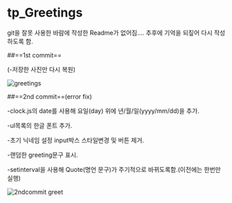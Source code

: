 # tp_Greetings

git을 잘못 사용한 바람에 작성한 Readme가 없어짐....
추후에 기억을 되짚어 다시 작성하도록 함.

##==1st commit==

(-저장한 사진만 다시 복원)

![greetings](https://user-images.githubusercontent.com/84317858/158579317-6d81584f-6cce-435f-b6d0-e3dc2c8065a3.PNG)


##==2nd commit==(error fix)

-clock.js의 date를 사용해 요일(day) 위에 년/월/일(yyyy/mm/dd)을 추가.

-ul목록의 한글 폰트 추가.

-초기 닉네임 설정 input박스 스타일변경 및 버튼 제거.

-랜덤한 greeting문구 표시.

-setinterval을 사용해 Quote(명언 문구)가 주기적으로 바뀌도록함.(이전에는 한번만 실행)

![2ndcommit greet](https://user-images.githubusercontent.com/84317858/158579345-2daf36da-324c-4129-a7a1-27a299c341b1.PNG)
